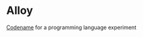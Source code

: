 # Alloy

[Codename](https://github.com/jonascarpay/alloy/issues/6) for a programming language experiment
